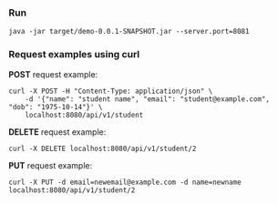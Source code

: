 ### Run
```
java -jar target/demo-0.0.1-SNAPSHOT.jar --server.port=8081
```

### Request examples using curl
**POST** request example:

```
curl -X POST -H "Content-Type: application/json" \
    -d '{"name": "student name", "email": "student@example.com", "dob": "1975-10-14"}' \
    localhost:8080/api/v1/student
```

**DELETE** request example:

```
curl -X DELETE localhost:8080/api/v1/student/2
```

**PUT** request example:
```
curl -X PUT -d email=newemail@example.com -d name=newname localhost:8080/api/v1/student/2
```
